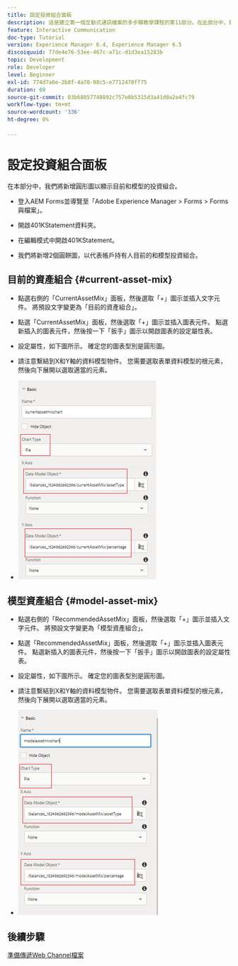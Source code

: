 ```yaml
---
title: 設定投資組合面板
description: 這是建立第一個互動式通訊檔案的多步驟教學課程的第11部分。在此部分中，我們將新增圓餅圖以顯示目前和模型投資組合。
feature: Interactive Communication
doc-type: Tutorial
version: Experience Manager 6.4, Experience Manager 6.5
discoiquuid: 77de4e76-53ee-467c-a71c-d1d3ea15283b
topic: Development
role: Developer
level: Beginner
exl-id: 774d7a6e-2b8f-4a70-98c5-e7712478ff75
duration: 69
source-git-commit: 03b68057748892c757e0b5315d3a41d0a2e4fc79
workflow-type: tm+mt
source-wordcount: '336'
ht-degree: 0%

---
```


# 設定投資組合面板

在本部分中，我們將新增圓形圖以顯示目前和模型的投資組合。

* 登入AEM Forms並導覽至「Adobe Experience Manager > Forms > Forms與檔案」。

* 開啟401KStatement資料夾。

* 在編輯模式中開啟401KStatement。

* 我們將新增2個圓餅圖，以代表帳戶持有人目前的和模型投資組合。

## 目前的資產組合 {#current-asset-mix}

* 點選右側的「CurrentAssetMix」面板，然後選取「+」圖示並插入文字元件。 將預設文字變更為「目前的資產組合」。

* 點選「CurrentAssetMix」面板，然後選取「+」圖示並插入圖表元件。 點選新插入的圖表元件，然後按一下「扳手」圖示以開啟圖表的設定屬性表。

* 設定屬性，如下圖所示。 確定您的圖表型別是圓形圖。

* 請注意繫結到X和Y軸的資料模型物件。 您需要選取表單資料模型的根元素，然後向下展開以選取適當的元素。

* ![currentassetmix](assets/currentassetmixchart.png)

## 模型資產組合 {#model-asset-mix}

* 點選右側的「RecommendedAssetMix」面板，然後選取「+」圖示並插入文字元件。 將預設文字變更為「模型資產組合」。

* 點選「RecommendedAssetMix」面板，然後選取「+」圖示並插入圖表元件。 點選新插入的圖表元件，然後按一下「扳手」圖示以開啟圖表的設定屬性表。

* 設定屬性，如下圖所示。 確定您的圖表型別是圓形圖。

* 請注意繫結到X和Y軸的資料模型物件。 您需要選取表單資料模型的根元素，然後向下展開以選取適當的元素。

* ![assettype](assets/modelassettypechart.png)

## 後續步驟

[準備傳遞Web Channel檔案](./parttwelve.md)

